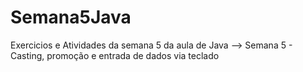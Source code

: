 # Semana5Java
Exercicios e Atividades da semana 5 da aula de Java --> Semana 5 - Casting, promoção e entrada de dados via teclado
